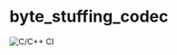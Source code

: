 # byte_stuffing_codec
![C/C++ CI](https://github.com/jackielwu/byte_stuffing_codec/workflows/C/C++%20CI/badge.svg)
